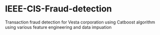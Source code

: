 # IEEE-CIS-Fraud-detection
Transaction fraud detection for Vesta corporation using  Catboost algorithm using various feature engineering and data impuation
